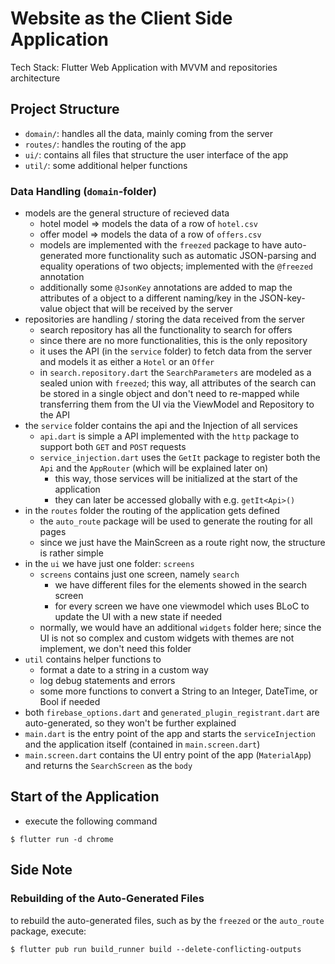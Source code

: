 # Website as the Client Side Application
Tech Stack: Flutter Web Application with MVVM and repositories architecture

## Project Structure
- `domain/`: handles all the data, mainly coming from the server
- `routes/`: handles the routing of the app
- `ui/`: contains all files that structure the user interface of the app
- `util/`: some additional helper functions

### Data Handling (`domain`-folder)
- models are the general structure of recieved data
    - hotel model => models the data of a row of `hotel.csv`
    - offer model => models the data of a row of `offers.csv`
    - models are implemented with the `freezed` package to have auto-generated more functionality such as automatic JSON-parsing and equality operations of two objects; implemented with the `@freezed` annotation
    - additionally some `@JsonKey` annotations are added to map the attributes of a object to a different naming/key in the JSON-key-value object that will be received by the server
- repositories are handling / storing the data received from the server
    - search repository has all the functionality to search for offers
    - since there are no more functionalities, this is the only repository
    - it uses the API (in the `service` folder) to fetch data from the server and models it as either a `Hotel` or an `Offer`
    - in `search.repository.dart` the `SearchParameters` are modeled as a sealed union with `freezed`; this way, all attributes of the search can be stored in a single object and don't need to re-mapped while transferring them from the UI via the ViewModel and Repository to the API
- the `service` folder contains the api and the Injection of all services
    - `api.dart` is simple a API implemented with the `http` package to support both `GET` and `POST` requests
    - `service_injection.dart` uses the `GetIt` package to register both the `Api` and the `AppRouter` (which will be explained later on)
        - this way, those services will be initialized at the start of the application
        - they can later be accessed globally with e.g. `getIt<Api>()`
- in the `routes` folder the routing of the application gets defined
    - the `auto_route` package will be used to generate the routing for all pages
    - since we just have the MainScreen as a route right now, the structure is rather simple
- in the `ui` we have just one folder: `screens`
    - `screens` contains just one screen, namely `search`
        - we have different files for the elements showed in the search screen
        - for every screen we have one viewmodel which uses BLoC to update the UI with a new state if needed
    - normally, we would have an additional `widgets` folder here; since the UI is not so complex and custom widgets with themes are not implement, we don't need this folder
- `util` contains helper functions to 
    - format a date to a string in a custom way
    - log debug statements and errors
    - some more functions to convert a String to an Integer, DateTime, or Bool if needed
- both `firebase_options.dart` and `generated_plugin_registrant.dart` are auto-generated, so they won't be further explained
- `main.dart` is the entry point of the app and starts the `serviceInjection` and the application itself (contained in `main.screen.dart`)
- `main.screen.dart` contains the UI entry point of the app (`MaterialApp`) and returns the `SearchScreen` as the `body`


## Start of the Application
- execute the following command
```
$ flutter run -d chrome
```

## Side Note
### Rebuilding of the Auto-Generated Files
to rebuild the auto-generated files, such as by the `freezed` or the `auto_route` package, execute:
```
$ flutter pub run build_runner build --delete-conflicting-outputs
```